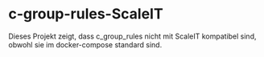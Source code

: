 # c-group-rules-ScaleIT
Dieses Projekt zeigt, dass c_group_rules nicht mit ScaleIT kompatibel sind, obwohl sie im docker-compose standard sind.
